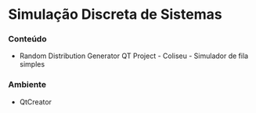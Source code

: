 # Simulação Discreta de Sistemas

### Conteúdo

- Random Distribution Generator QT Project - Coliseu -  Simulador de fila simples

### Ambiente

- QtCreator
